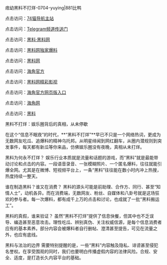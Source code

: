 痞幼黑料不打烊-0704-yuying|881比鸭

点击访问：<a href="https://74mao.com/">74猫导航主站</a>

点击访问：<a href="https://74mao.com/">Telegram频道传送门</a>

点击访问：<a href="https://heiliaolvzlu3.pages.dev">黑料·黑料网</a>

点击访问：<a href="https://heiliaoyvnrda.pages.dev">黑料网独家爆料</a>

点击访问：<a href="https://haef.pages.dev/">黑料网</a>

点击访问：<a href="https://gdas.pages.dev/">海角官方</a>

点击访问：<a href="https://sdfsh.pages.dev/">黑料网精彩影视</a>

点击访问：<a href="https://sdbsd.pages.dev/">海角官方网页版入口</a>

点击访问：<a href="https://ert-6he.pages.dev/">海角网</a>

点击访问：<a href="https://gbs-3wd.pages.dev/">黑料</a>

黑料不打烊：娱乐圈背后的真相，从未停歇

在这个“信息不眠夜”的时代，**“黑料不打烊”**早已不只是一个网络热词，更成为无数网友吃瓜、追爆料的精神乌托邦。从明星绯闻到网红翻车，从圈内潜规则到突发事件，每天都有新瓜等你来品，仿佛娱乐圈没有夜晚，真相从未打烊。

黑料为何永不打烊？
娱乐行业本质就是流量和话题的游戏，而“黑料”就是最能带动讨论和点击的内容。一段语音录音、一张模糊照片、一个匿名爆料，往往就能引爆全网。尤其是在微博、短视频平台上，一条“黑料”往往能在数小时内冲上热搜，热度持续一整天。

谁在制造黑料？谁又在消费？
黑料的源头可能是前助理、合作方、同行、甚至“知情人士”，动机各异。而在消费端，无数网友、粉丝、自媒体和八卦号就是这场狂欢的参与者。每一次爆料，都有成千上万的点击和讨论，也成就了一批“黑料搬运工”。

黑料的真假，谁来验证？
虽然“黑料不打烊”提供了信息快餐，但其中也不乏误导、编造甚至恶意攻击。理性吃瓜、辨别真伪、关注权威信源，是每个信息消费者应有的基本素养。部分内容会被爆料者自行删帖、澄清甚至提告，可见在流量之外，也应有底线。

黑料与法治的边界
需要特别提醒的是，一些“黑料”内容触及隐私、诽谤甚至侵犯名誉权。在享受围观的同时，我们也要明白传播虚假内容的法律风险。合规、安全、适度，是打造长久内容平台的基础。
